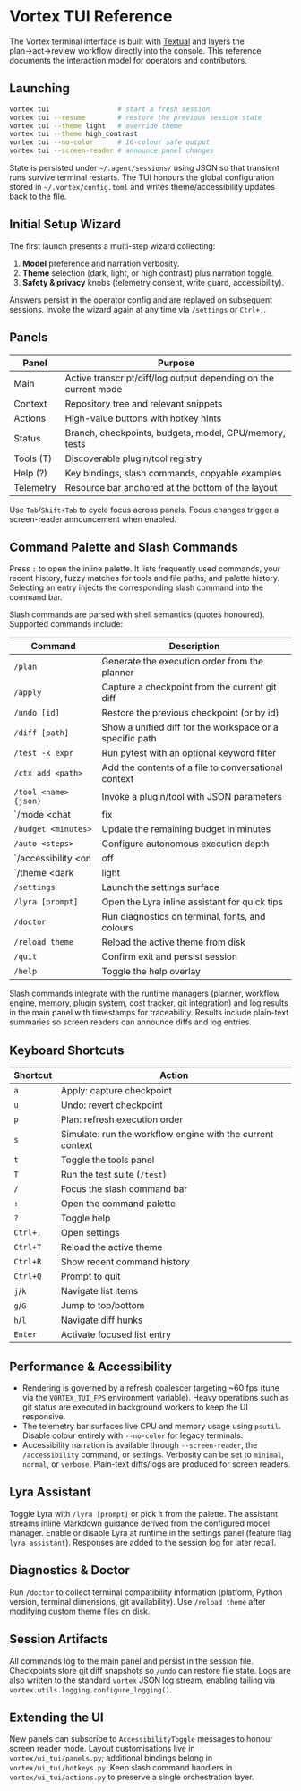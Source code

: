 # Vortex TUI Reference

The Vortex terminal interface is built with [Textual](https://textual.textualize.io/)
and layers the plan→act→review workflow directly into the console. This
reference documents the interaction model for operators and contributors.

## Launching

```bash
vortex tui                 # start a fresh session
vortex tui --resume        # restore the previous session state
vortex tui --theme light   # override theme
vortex tui --theme high_contrast
vortex tui --no-color      # 16-colour safe output
vortex tui --screen-reader # announce panel changes
```

State is persisted under `~/.agent/sessions/` using JSON so that transient runs
survive terminal restarts. The TUI honours the global configuration stored in
`~/.vortex/config.toml` and writes theme/accessibility updates back to the file.

## Initial Setup Wizard

The first launch presents a multi-step wizard collecting:

1. **Model** preference and narration verbosity.
2. **Theme** selection (dark, light, or high contrast) plus narration toggle.
3. **Safety & privacy** knobs (telemetry consent, write guard, accessibility).

Answers persist in the operator config and are replayed on subsequent sessions.
Invoke the wizard again at any time via `/settings` or `Ctrl+,`.

## Panels

| Panel        | Purpose                                                        |
| ------------ | -------------------------------------------------------------- |
| Main         | Active transcript/diff/log output depending on the current mode|
| Context      | Repository tree and relevant snippets                          |
| Actions      | High-value buttons with hotkey hints                           |
| Status       | Branch, checkpoints, budgets, model, CPU/memory, tests         |
| Tools (T)    | Discoverable plugin/tool registry                              |
| Help (?)     | Key bindings, slash commands, copyable examples                |
| Telemetry    | Resource bar anchored at the bottom of the layout              |

Use `Tab`/`Shift+Tab` to cycle focus across panels. Focus changes trigger a
screen-reader announcement when enabled.

## Command Palette and Slash Commands

Press `:` to open the inline palette. It lists frequently used commands, your
recent history, fuzzy matches for tools and file paths, and palette history.
Selecting an entry injects the corresponding slash command into the command bar.

Slash commands are parsed with shell semantics (quotes honoured). Supported
commands include:

| Command | Description |
| ------- | ----------- |
| `/plan` | Generate the execution order from the planner |
| `/apply` | Capture a checkpoint from the current git diff |
| `/undo [id]` | Restore the previous checkpoint (or by id) |
| `/diff [path]` | Show a unified diff for the workspace or a specific path |
| `/test -k expr` | Run pytest with an optional keyword filter |
| `/ctx add <path>` | Add the contents of a file to conversational context |
| `/tool <name> {json}` | Invoke a plugin/tool with JSON parameters |
| `/mode <chat|fix|gen|review|run|plan|diff>` | Switch the main panel mode |
| `/budget <minutes>` | Update the remaining budget in minutes |
| `/auto <steps>` | Configure autonomous execution depth |
| `/accessibility <on|off|minimal|verbose>` | Toggle narration level |
| `/theme <dark|light|high_contrast>` | Switch theme and high-contrast mode |
| `/settings` | Launch the settings surface |
| `/lyra [prompt]` | Open the Lyra inline assistant for quick tips |
| `/doctor` | Run diagnostics on terminal, fonts, and colours |
| `/reload theme` | Reload the active theme from disk |
| `/quit` | Confirm exit and persist session |
| `/help` | Toggle the help overlay |

Slash commands integrate with the runtime managers (planner, workflow engine,
memory, plugin system, cost tracker, git integration) and log results in the
main panel with timestamps for traceability. Results include plain-text
summaries so screen readers can announce diffs and log entries.

## Keyboard Shortcuts

| Shortcut | Action |
| -------- | ------ |
| `a` | Apply: capture checkpoint |
| `u` | Undo: revert checkpoint |
| `p` | Plan: refresh execution order |
| `s` | Simulate: run the workflow engine with the current context |
| `t` | Toggle the tools panel |
| `T` | Run the test suite (`/test`) |
| `/` | Focus the slash command bar |
| `:` | Open the command palette |
| `?` | Toggle help |
| `Ctrl+,` | Open settings |
| `Ctrl+T` | Reload the active theme |
| `Ctrl+R` | Show recent command history |
| `Ctrl+Q` | Prompt to quit |
| `j`/`k` | Navigate list items |
| `g`/`G` | Jump to top/bottom |
| `h`/`l` | Navigate diff hunks |
| `Enter` | Activate focused list entry |

## Performance & Accessibility

- Rendering is governed by a refresh coalescer targeting ~60 fps (tune via the
  `VORTEX_TUI_FPS` environment variable). Heavy operations such as git status are
  executed in background workers to keep the UI responsive.
- The telemetry bar surfaces live CPU and memory usage using `psutil`. Disable
  colour entirely with `--no-color` for legacy terminals.
- Accessibility narration is available through `--screen-reader`, the
  `/accessibility` command, or settings. Verbosity can be set to `minimal`,
  `normal`, or `verbose`. Plain-text diffs/logs are produced for screen readers.

## Lyra Assistant

Toggle Lyra with `/lyra [prompt]` or pick it from the palette. The assistant
streams inline Markdown guidance derived from the configured model manager.
Enable or disable Lyra at runtime in the settings panel (feature flag
`lyra_assistant`). Responses are added to the session log for later recall.

## Diagnostics & Doctor

Run `/doctor` to collect terminal compatibility information (platform, Python
version, terminal dimensions, git availability). Use `/reload theme` after
modifying custom theme files on disk.

## Session Artifacts

All commands log to the main panel and persist in the session file. Checkpoints
store git diff snapshots so `/undo` can restore file state. Logs are also
written to the standard `vortex` JSON log stream, enabling tailing via
`vortex.utils.logging.configure_logging()`.

## Extending the UI

New panels can subscribe to `AccessibilityToggle` messages to honour screen
reader mode. Layout customisations live in `vortex/ui_tui/panels.py`; additional
bindings belong in `vortex/ui_tui/hotkeys.py`. Keep slash command handlers in
`vortex/ui_tui/actions.py` to preserve a single orchestration layer.
